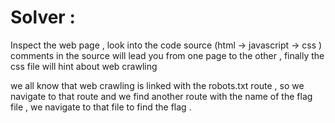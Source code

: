 # Solver :

Inspect the web page , look into the code source (html -> javascript -> css ) comments in the source will lead you from one page to the other , finally the css file will hint about web crawling 

we all know that web crawling is linked with the robots.txt route , so we navigate to that route and we find another route with the name of the flag file , we navigate to that file to find the flag .
